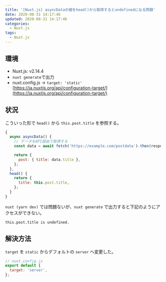 ```yaml
---
title: '[Nuxt.js] asyncDataの値をhead()から取得するとundefinedになる問題'
date: 2020-08-31 14:17:46
updated: 2020-08-31 14:17:46
categories:
  - Nuxt.js
tags:
  - Nuxt.js
---
```


## 環境

- Nuxt.js: v2.14.4
- `nuxt generate`で出力
- nuxt.config.js → `target: 'static'`  
  [https://ja.nuxtjs.org/api/configuration-target/](https://ja.nuxtjs.org/api/configuration-target/)

## 状況

こういった形で `head()` から `this.post.title` を参照する。

```js
{
  async asyncData() {
    // データをAPI経由で取得する
    const data = await fetch('https://example.com/postdata').then(response => response.json());

    return {
      post: { title: data.title },
    };
  },
  head() {
    return {
      title: this.post.title,
    };
  }
}
```

`nuxt (yarn dev)` では問題ないが、`nuxt generate` で出力すると下記のようにアクセスができない。

```
this.post.title is undefined.
```

## 解決方法

`target` を `static` からデフォルトの `server` へ変更した。

```js
// nuxt.config.js
export default {
  target: 'server',
};
```
